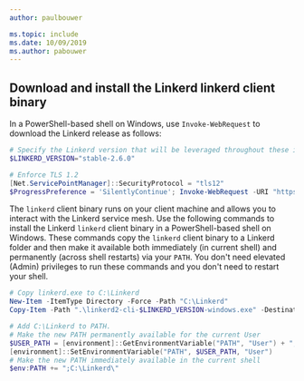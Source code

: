 ```yaml
---
author: paulbouwer

ms.topic: include
ms.date: 10/09/2019
ms.author: pabouwer
---
```


## Download and install the Linkerd linkerd client binary

In a PowerShell-based shell on Windows, use `Invoke-WebRequest` to download the Linkerd release as follows:

```powershell
# Specify the Linkerd version that will be leveraged throughout these instructions
$LINKERD_VERSION="stable-2.6.0"

# Enforce TLS 1.2
[Net.ServicePointManager]::SecurityProtocol = "tls12"
$ProgressPreference = 'SilentlyContinue'; Invoke-WebRequest -URI "https://github.com/linkerd/linkerd2/releases/download/$LINKERD_VERSION/linkerd2-cli-$LINKERD_VERSION-windows.exe" -OutFile "linkerd2-cli-$LINKERD_VERSION-windows.exe"
```

The `linkerd` client binary runs on your client machine and allows you to interact with the Linkerd service mesh. Use the following commands to install the Linkerd `linkerd` client binary in a PowerShell-based shell on Windows. These commands copy the `linkerd` client binary to a Linkerd folder and then make it available both immediately (in current shell) and permanently (across shell restarts) via your `PATH`. You don't need elevated (Admin) privileges to run these commands and you don't need to restart your shell.

```powershell
# Copy linkerd.exe to C:\Linkerd
New-Item -ItemType Directory -Force -Path "C:\Linkerd"
Copy-Item -Path ".\linkerd2-cli-$LINKERD_VERSION-windows.exe" -Destination "C:\Linkerd\linkerd.exe"

# Add C:\Linkerd to PATH. 
# Make the new PATH permanently available for the current User
$USER_PATH = [environment]::GetEnvironmentVariable("PATH", "User") + ";C:\Linkerd\"
[environment]::SetEnvironmentVariable("PATH", $USER_PATH, "User")
# Make the new PATH immediately available in the current shell
$env:PATH += ";C:\Linkerd\"
```